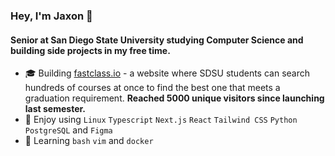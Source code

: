 ### Hey, I'm Jaxon 👋

#### Senior at San Diego State University studying Computer Science and building side projects in my free time.

* 🎓 Building [fastclass.io](https://www.fastclass.io/) - a website where SDSU students can search hundreds of courses at once to find the best one that meets a graduation requirement. **Reached 5000 unique visitors since launching last semester.**
* 🔨 Enjoy using `Linux` `Typescript` `Next.js` `React` `Tailwind CSS` `Python` `PostgreSQL` and `Figma`
* 🧠 Learning `bash` `vim` and `docker`
